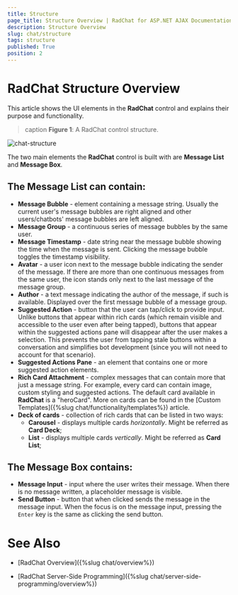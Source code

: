 ```yaml
---
title: Structure
page_title: Structure Overview | RadChat for ASP.NET AJAX Documentation
description: Structure Overview
slug: chat/structure
tags: structure
published: True
position: 2
---
```


# RadChat Structure Overview

This article shows the UI elements in the **RadChat** control and explains their purpose and functionality.

>caption **Figure 1**: A RadChat control structure.

![chat-structure](images/chat-structure.png)

The two main elements the **RadChat** control is built with are **Message List** and **Message Box**.

## The Message List can contain: 

* **Message Bubble** - element containing a message string. Usually the current user's message bubbles are right aligned and other users/chatbots' message bubbles are left aligned.
* **Message Group** - a continuous series of message bubbles by the same user. 
* **Message Timestamp** - date string near the message bubble showing the time when the message is sent. Clicking the message bubble toggles the timestamp visibility.
* **Avatar** - a user icon next to the message bubble indicating the sender of the message. If there are more than one continuous messages from the same user, the icon stands only next to the last message of the message group.
* **Author** - a text message indicating the author of the message, if such is available. Displayed over the first message bubble of a message group.
* **Suggested Action** - button that the user can tap/click to provide input. Unlike buttons that appear within rich cards (which remain visible and accessible to the user even after being tapped), buttons that appear within the suggested actions pane will disappear after the user makes a selection. This prevents the user from tapping stale buttons within a conversation and simplifies bot development (since you will not need to account for that scenario).
* **Suggested Actions Pane** - an element that contains one or more suggested action elements.
* **Rich Card Attachment** - complex messages that can contain more that just a message string. For example, every card can contain image, custom styling and suggested actions. The default card available in **RadChat** is a "heroCard". More on cards can be found in the [Custom Templates]({%slug chat/functionality/templates%}) article.  
* **Deck of cards** - collection of rich cards that can be listed in two ways: 
    * **Carousel** - displays multiple cards *horizontally*. Might be referred as **Card Deck**;
    * **List** - displays multiple cards *vertically*. Might be referred as **Card List**; 


## The Message Box contains:

* **Message Input** - input where the user writes their message. When there is no message written, a placeholder message is visible.
* **Send Button** - button that when clicked sends the message in the message input. When the focus is on the message input, pressing the `Enter` key is the same as clicking the send button.

# See Also

 * [RadChat Overview]({%slug chat/overview%})

 * [RadChat Server-Side Programming]({%slug chat/server-side-programming/overview%})
 
